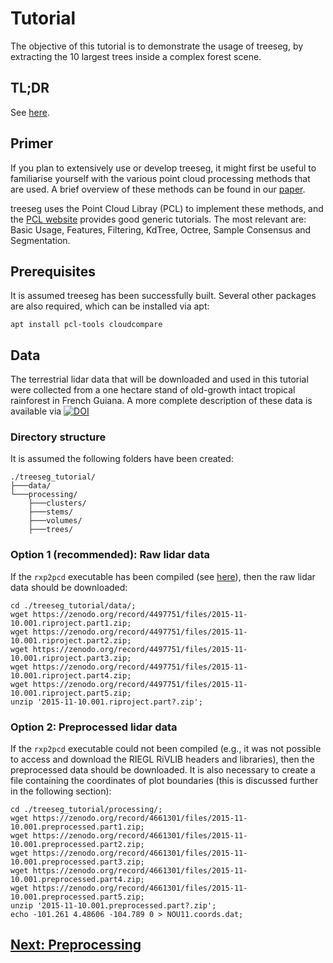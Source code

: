 # Tutorial

The objective of this tutorial is to demonstrate the usage of treeseg, by extracting the 10 largest trees inside a complex forest scene.

## TL;DR

See [here](tutorial_tldr.md).

## Primer

If you plan to extensively use or develop treeseg, it might first be useful to familiarise yourself with the various point cloud processing methods that are used. A brief overview of these methods can be found in our [paper](https://doi.org/10.1111/2041-210X.13121).

treeseg uses the Point Cloud Libray (PCL) to implement these methods, and the [PCL website](https://pointclouds.org/) provides good generic tutorials. The most relevant are: Basic Usage, Features, Filtering, KdTree, Octree, Sample Consensus and Segmentation.

## Prerequisites

It is assumed treeseg has been successfully built. Several other packages are also required, which can be installed via apt:

```
apt install pcl-tools cloudcompare 
```

## Data

The terrestrial lidar data that will be downloaded and used in this tutorial were collected from a one hectare stand of old-growth intact tropical rainforest in French Guiana. A more complete description of these data is available via [![DOI](https://zenodo.org/badge/DOI/10.5281/zenodo.4497751.svg)](https://doi.org/10.5281/zenodo.4497751)

### Directory structure

It is assumed the following folders have been created:

```
./treeseg_tutorial/
├───data/
└───processing/
    ├───clusters/
    ├───stems/
    ├───volumes/
    ├───trees/
```

### Option 1 (recommended): Raw lidar data

If the `rxp2pcd` executable has been compiled (see [here](../README.md#installation)), then the raw lidar data should be downloaded:

```
cd ./treeseg_tutorial/data/;
wget https://zenodo.org/record/4497751/files/2015-11-10.001.riproject.part1.zip;
wget https://zenodo.org/record/4497751/files/2015-11-10.001.riproject.part2.zip;
wget https://zenodo.org/record/4497751/files/2015-11-10.001.riproject.part3.zip;
wget https://zenodo.org/record/4497751/files/2015-11-10.001.riproject.part4.zip;
wget https://zenodo.org/record/4497751/files/2015-11-10.001.riproject.part5.zip;
unzip '2015-11-10.001.riproject.part?.zip';
```

### Option 2: Preprocessed lidar data

If the `rxp2pcd` executable could not been compiled (e.g., it was not possible to access and download the RIEGL RiVLIB headers and libraries), then the preprocessed data should be downloaded. It is also necessary to create a file containing the coordinates of plot boundaries (this is discussed further in the following section):

```
cd ./treeseg_tutorial/processing/;
wget https://zenodo.org/record/4661301/files/2015-11-10.001.preprocessed.part1.zip;
wget https://zenodo.org/record/4661301/files/2015-11-10.001.preprocessed.part2.zip;
wget https://zenodo.org/record/4661301/files/2015-11-10.001.preprocessed.part3.zip;
wget https://zenodo.org/record/4661301/files/2015-11-10.001.preprocessed.part4.zip;
wget https://zenodo.org/record/4661301/files/2015-11-10.001.preprocessed.part5.zip;
unzip '2015-11-10.001.preprocessed.part?.zip';
echo -101.261 4.48606 -104.789 0 > NOU11.coords.dat;
```

## [Next: Preprocessing](tutorial_preprocessing.md)
